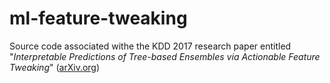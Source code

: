 # ml-feature-tweaking
Source code associated withe the KDD 2017 research paper entitled "_Interpretable Predictions of Tree-based Ensembles via Actionable Feature Tweaking_" ([arXiv.org](https://arxiv.org/abs/1706.06691))
